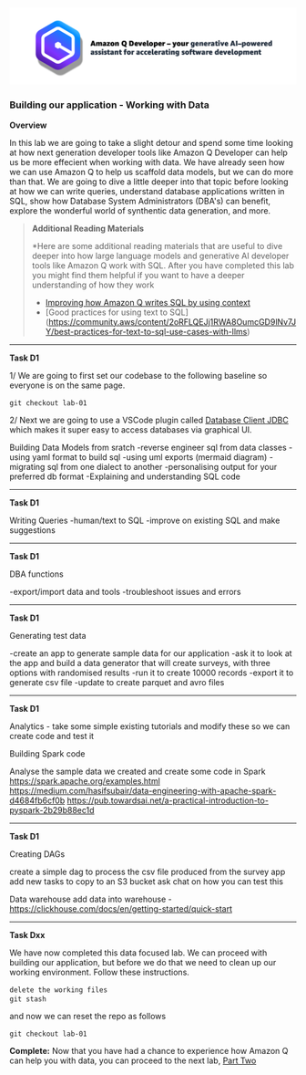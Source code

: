 ![Amazon Q Developer header](/images/q-vscode-header.png)

### Building our application - Working with Data

**Overview**

In this lab we are going to take a slight detour and spend some time looking at how next generation developer tools like Amazon Q Developer can help us be more effecient when working with data. We have already seen how we can use Amazon Q to help us scaffold data models, but we can do more than that. We are going to dive a little deeper into that topic before looking at how we can write queries, understand database applications written in SQL, show how Database System Administrators (DBA's) can benefit, explore the wonderful world of synthentic data generation, and more.

> **Additional Reading Materials**
>
> *Here are some additional reading materials that are useful to dive deeper into how large language models and generative AI developer tools like Amazon Q work with SQL. After you have completed this lab you might find them helpful if you want to have a deeper understanding of how they work
>
> * [Improving how Amazon Q writes SQL by using context](https://community.aws/content/2oft0CjVFvJFbRoPlLdUbi7o6hM/writing-sql-with-amazon-q-developer-workspace-context)
> * [Good practices for using text to SQL] (https://community.aws/content/2oRFLQEJj1RWA8OumcGD9lNv7JY/best-practices-for-text-to-sql-use-cases-with-llms)
>

---

**Task D1**

1/ We are going to first set our codebase to the following baseline so everyone is on the same page.

```
git checkout lab-01
```

2/ Next we are going to use a VSCode plugin called [Database Client JDBC](https://marketplace.visualstudio.com/items?itemName=cweijan.dbclient-jdbc) which makes it super easy to access databases via graphical UI.





Building Data Models from sratch
-reverse engineer sql from data classes
-using yaml format to build sql
-using uml exports (mermaid diagram)
-migrating sql from one dialect to another
-personalising output for your preferred db format
-Explaining and understanding SQL code

---

**Task D1**

Writing Queries
-human/text to SQL
-improve on existing SQL and make suggestions

---

**Task D1**

DBA functions

-export/import data and tools
-troubleshoot issues and errors

---

**Task D1**

Generating test data

-create an app to generate sample data for our application
-ask it to look at the app and build a data generator that will create surveys, with three options with randomised results
-run it to create 10000 records
-export it to generate csv file
-update to create parquet and avro files

---

**Task D1**

Analytics - take some simple existing tutorials and modify these so we can create code and test it

Building Spark code

Analyse the sample data we created and create some code in Spark
https://spark.apache.org/examples.html
https://medium.com/hasifsubair/data-engineering-with-apache-spark-d4684fb6cf0b
https://pub.towardsai.net/a-practical-introduction-to-pyspark-2b29b88ec1d

---

**Task D1**


Creating DAGs

create a simple dag to process the csv file produced from the survey app
add new tasks to copy to an S3 bucket
ask chat on how you can test this

Data warehouse
add data into warehouse - https://clickhouse.com/docs/en/getting-started/quick-start


---

**Task Dxx**

We have now completed this data focused lab. We can proceed with building our application, but before we do that we need to clean up our working environment. Follow these instructions.

```
delete the working files
git stash
```
and now we can reset the repo as follows

```
git checkout lab-01
```

**Complete:** Now that you have had a chance to experience how Amazon Q can help you with data, you can proceed to the next lab, [Part Two](building-our-app-part-2.md)



